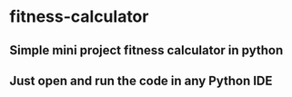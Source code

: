 # fitness-calculator
Simple mini project fitness calculator in python
-------------------------------------------------
Just open and run the code in any Python IDE
-------------------------------------------------
